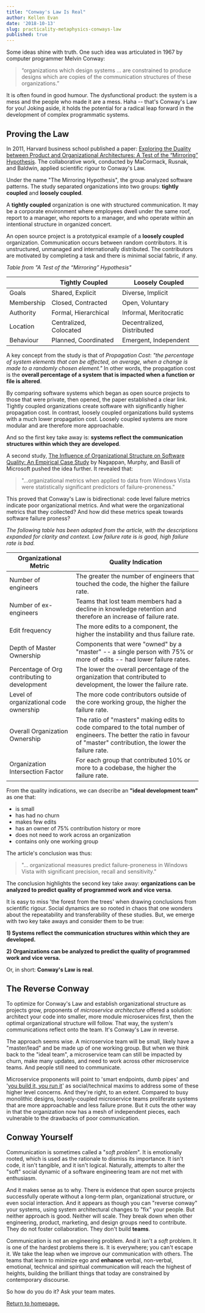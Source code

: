 ```yaml
---
title: "Conway's Law Is Real"
author: Kellen Evan
date: '2018-10-13'
slug: practicality-metaphysics-conways-law
published: true
---
```


Some ideas shine with truth. One such idea was articulated in 1967 by computer programmer Melvin Conway:

> “organizations which design systems … are constrained to produce designs which are copies of the communication structures of these organizations.”

It is often found in good humour. The dysfunctional product: the system is a mess and the people who made it are a mess. Haha -- that's Conway's Law for you! Joking aside, it holds the potential for a radical leap forward in the development of complex programmatic systems.

## Proving the Law

In 2011, Harvard business school published a paper: [Exploring the Duality between Product and Organizational Architectures: A Test of the “Mirroring” Hypothesis](https://www.hbs.edu/faculty/Publication%20Files/08-039_1861e507-1dc1-4602-85b8-90d71559d85b.pdf). The collaborative work, conducted by MaCormack, Rusnak, and Baldwin, applied scientific rigour to Conway's Law.

Under the name "The Mirroring Hypothesis", the group analyzed software patterns. The study separated organizations into two groups: **tightly coupled** and **loosely coupled**.

A **tightly coupled** organization is one with structured communication. It may be a corporate environment where employees dwell under the same roof, report to a manager, who reports to a manager, and who operate within an intentional structure in organized concert.

An open source project is a prototypical example of a **loosely coupled** organization. Communication occurs between random contributors. It is unstructured, unmanaged and internationally distributed. The contributors are motivated by completing a task and there is minimal social fabric, if any.

_Table from "A Test of the “Mirroring” Hypothesis"_

|   | Tightly Coupled   | Loosely Coupled   |
|---|---|---|
|  Goals | Shared, Explicit  | Diverse, Implicit  |
| Membership  |  Closed, Contracted | Open, Voluntary  |
| Authority  |  Formal, Hierarchical  |  Informal, Meritocratic |
|  Location | Centralized, Colocated  | Decentralized, Distributed  |
|  Behaviour | Planned, Coordinated | Emergent, Independent  |

A key concept from the study is that of _Propagation Cost_: _"the percentage of system elements that can be affected, on average, when a change is made to a randomly chosen element."_ In other words, the propagation cost is the **overall percentage of a system that is impacted when a function or file is altered**.

By comparing software systems which began as open source projects to those that were private, then opened, the paper established a clear link. Tightly coupled organizations create software with significantly higher propagation cost. In contrast, loosely coupled organizations build systems with a much lower propagation cost. Loosely coupled systems are more modular and are therefore more approachable.

And so the first key take away is: **systems reflect the communication structures within which they are developed**.

A second study, [The Influence of Organizational Structure on Software Quality: An Empirical Case Study](https://www.microsoft.com/en-us/research/wp-content/uploads/2016/02/tr-2008-11.pdf) by Nagappan, Murphy, and Basili of Microsoft pushed the idea further. It revealed that:

> "...organizational metrics when applied to data from Windows Vista were statistically significant predictors of failure-proneness."

This proved that Conway's Law is bidirectional: code level failure metrics indicate poor organizational metrics. And what were the organizational metrics that they collected? And how did these metrics speak towards software failure proness?

_The following table has been adapted from the article, with the descriptions expanded for clarity and context. Low failure rate is is good, high failure rate is bad._

| Organizational Metric | Quality Indication |
|---|---|
| Number of engineers | The greater the number of engineers that touched the code, the higher the failure rate. |
| Number of ex-engineers | Teams that lost team members had a decline in knowledge retention and therefore an increase of failure rate. |
| Edit frequency | The more edits to a component, the higher the instability and thus failure rate.  |
| Depth of Master Ownership | Components that were "owned" by a "master" -- a single person with 75% or more of edits -- had lower failure rates. |
| Percentage of Org contributing to development | The lower the overall percentage of the organization that contributed to development, the lower the failure rate. |
| Level of organizational code ownership | The more code contributors outside of the core working group, the higher the failure rate. |
| Overall Organization Ownership | The ratio of "masters" making edits to code compared to the total number of engineers. The better the ratio in favour of "master" contribution, the lower the failure rate. |
| Organization Intersection Factor | For each group that contributed 10% or more to a codebase, the higher the failure rate.  |

From the quality indications, we can dsecribe an **"ideal development team"** as one that: 

* is small
* has had no churn
* makes few edits
* has an owner of 75% contribution history or more
* does not need to work across an organization
* contains only one working group

The article's conclusion was thus:

> "... organizational measures predict failure-proneness in Windows Vista with significant precision, recall and sensitivity."

The conclusion highlights the second key take away: **organizations can be analyzed to predict quality of programmed work and vice versa**.

It is easy to miss 'the forest from the trees' when drawing conclusions from scientific rigour. Social dynamics are so rooted in chaos that one wonders about the repeatability and transferability of these studies. But, we emerge with two key take aways and consider them to be true:

**1) Systems reflect the communication structures within which they are developed.**

**2) Organizations can be analyzed to predict the quality of programmed work and vice versa.**

Or, in short: **Conway's Law is real**.

## The Reverse Conway

To optimize for Conway's Law and establish organizational structure as projects grow, proponents of _microservice architecture_ offered a solution: architect your code into smaller, more module microservices first, then the optimal organizational structure will follow. That way, the system's communications reflect onto the team. It's Conway's Law in reverse.

The approach seems wise. A microservice team will be small, likely have a "master/lead" and be made up of one working group. But when we think back to the "ideal team", a microservice team can still be impacted by churn, make many updates, and need to work across other microservice teams. And people still need to communicate.

Microservice proponents will point to 'smart endpoints, dumb pipes' and '[you build it, you run it](https://queue.acm.org/detail.cfm?id=1142065)' as social/technical maxims to address some of these higher level concerns. And they're right, to an extent. Compared to busy monolithic designs, loosely-coupled microservice teams proliferate systems that are more approachable and less failure prone. But it cuts the other way in that the organization now has a mesh of independent pieces, each vulnerable to the drawbacks of poor communication.

## Conway Yourself

Communication is sometimes called a "_soft problem_". It is emotionally rooted, which is used as the rationale to dismiss its importance. It isn't code, it isn't tangible, and it isn't logical. Naturally, attempts to alter the "soft" social dynamic of a software engineering team are not met with enthusiasm. 

And it makes sense as to why. There is evidence that open source projects successfully operate without a long-term plan, organizational structure, or even social interaction. And it appears as though you can "reverse conway" your systems, using system architectural changes to "fix" your people. But neither approach is good. Neither will scale. They break down when other engineering, product, marketing, and design groups need to contribute. They do not foster collaboration. They don't build **teams**. 

Communication is not an engineering problem. And it isn't a _soft_ problem. It is one of the hardest problems there is. It is everywhere; you can't escape it. We take the leap when we improve our communication with others. The teams that learn to minimize ego and **enhance** verbal, non-verbal, emotional, technical and spiritual communication will reach the highest of heights, building the brilliant things that today are constrained by contemporary discourse. 

So how do you do it? Ask your team mates.

[Return to homepage.](/)
